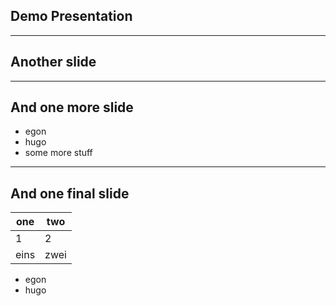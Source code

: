 ## Demo Presentation

---

## Another slide

---

## And one more slide

- egon
- hugo
- some more stuff

---

## And one final slide

| one   | two   |
|-------|-------| 
| 1     | 2     |
| eins  | zwei  |

- egon
- hugo
